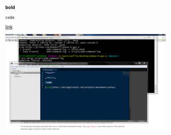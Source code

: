 **bold**

`code`

[link](http://daringfireball.net/projects/markdown/syntax)

![screen shot](/imgs/screen-shot.png)